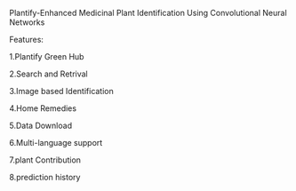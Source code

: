 Plantify-Enhanced Medicinal Plant Identification 
Using Convolutional Neural Networks 


Features:

1.Plantify Green Hub

2.Search and Retrival

3.Image based Identification

4.Home Remedies

5.Data Download

6.Multi-language support

7.plant Contribution

8.prediction history
